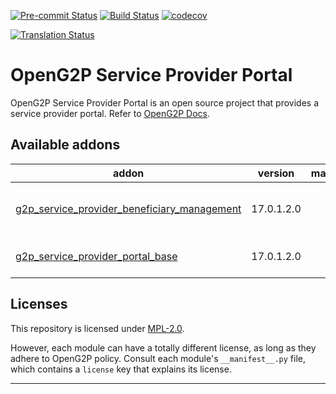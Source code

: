 <!-- /!\ Non OCA Context : Set here the badge of your runbot / runboat instance. -->

[![Pre-commit Status](https://github.com/openg2p/openg2p-service-provider-portal/actions/workflows/pre-commit.yml/badge.svg?branch=17.0-1.2)](https://github.com/openg2p/openg2p-service-provider-portal/actions/workflows/pre-commit.yml?query=branch%3A17.0-1.2)
[![Build Status](https://github.com/openg2p/openg2p-service-provider-portal/actions/workflows/test.yml/badge.svg?branch=17.0-1.2)](https://github.com/openg2p/openg2p-service-provider-portal/actions/workflows/test.yml?query=branch%3A17.0-1.2)
[![codecov](https://codecov.io/gh/openg2p/openg2p-service-provider-portal/branch/17.0-1.2/graph/badge.svg)](https://codecov.io/gh/openg2p/openg2p-service-provider-portal)

<!-- /!\ Non OCA Context : Set here the badge of your translation instance. -->

[![Translation Status](https://translate.openspp.org/widgets/openg2p/-/svg-badge.svg)](https://translate.openspp.org/engage/openg2p/?utm_source=widget)

<!-- /!\ do not modify above this line -->

# OpenG2P Service Provider Portal

OpenG2P Service Provider Portal is an open source project that provides a service provider portal. Refer to
[OpenG2P Docs](https://docs.openg2p.org/platform/modules/social-registry).

<!-- /!\ do not modify below this line -->

<!-- prettier-ignore-start -->

[//]: # (addons)

Available addons
----------------
addon | version | maintainers | summary
--- | --- | --- | ---
[g2p_service_provider_beneficiary_management](g2p_service_provider_beneficiary_management/) | 17.0.1.2.0 |  | G2P Service Provider Beneficiary Management
[g2p_service_provider_portal_base](g2p_service_provider_portal_base/) | 17.0.1.2.0 |  | G2P Service Provider Portal: Base

[//]: # (end addons)

<!-- prettier-ignore-end -->

## Licenses

This repository is licensed under [MPL-2.0](LICENSE).

However, each module can have a totally different license, as long as they adhere to OpenG2P policy. Consult
each module's `__manifest__.py` file, which contains a `license` key that explains its license.

---

<!-- /!\ Non OCA Context : Set here the full description of your organization. -->
